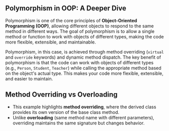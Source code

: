 ## **Polymorphism in OOP: A Deeper Dive**

Polymorphism is one of the core principles of **Object-Oriented Programming (OOP)**, allowing different objects to respond to the same method in different ways. The goal of polymorphism is to allow a single method or function to work with objects of different types, making the code more flexible, extensible, and maintainable.

Polymorphism, in this case, is achieved through method overriding (`virtual` and `override` keywords) and dynamic method dispatch. The key benefit of polymorphism is that the code can work with objects of different types (e.g., `Person`, `Student`, `Teacher`) while calling the appropriate method based on the object's actual type. This makes your code more flexible, extensible, and easier to maintain.

## **Method Overriding vs Overloading**
- This example highlights **method overriding**, where the derived class provides its own version of the base class method.
- Unlike **overloading** (same method name with different parameters), overriding maintains the same signature but changes behavior.
